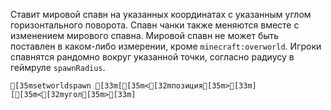 Ставит мировой спавн на указанных координатах с указанным углом горизонтального поворота. Спавн чанки также меняются вместе с изменением мирового спавна. Мировой спавн не может быть поставлен в каком-либо измерении, кроме `minecraft:overworld`. Игроки спавнятся рандомно вокруг указанной точки, согласно радиусу в геймруле `spawnRadius`.
```ansi
[35msetworldspawn [33m[[35m<[32mпозиция[35m>[33m] [[35m<[32mугол[35m>[33m]
```